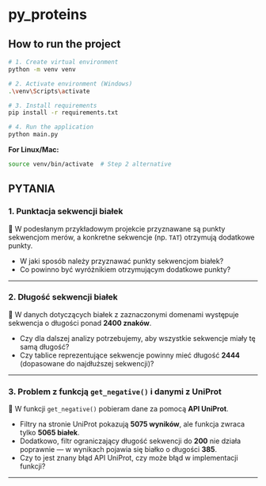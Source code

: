 # py_proteins

## How to run the project

```bash
# 1. Create virtual environment
python -m venv venv

# 2. Activate environment (Windows)
.\venv\Scripts\activate

# 3. Install requirements
pip install -r requirements.txt

# 4. Run the application
python main.py
```

**For Linux/Mac:**
```bash
source venv/bin/activate  # Step 2 alternative
```


## **PYTANIA**

### **1. Punktacja sekwencji białek**
🔹 W podesłanym przykładowym projekcie przyznawane są punkty sekwencjom merów, a konkretne sekwencje (np. `TAT`) otrzymują dodatkowe punkty.    
- W jaki sposób należy przyznawać punkty sekwencjom białek?  
- Co powinno być wyróżnikiem otrzymującym dodatkowe punkty?  

---

### **2. Długość sekwencji białek**
🔹 W danych dotyczących białek z zaznaczonymi domenami występuje sekwencja o długości ponad **2400 znaków**.  
- Czy dla dalszej analizy potrzebujemy, aby wszystkie sekwencje miały tę samą długość?  
- Czy tablice reprezentujące sekwencje powinny mieć długość **2444** (dopasowane do najdłuższej sekwencji)?  

---

### **3. Problem z funkcją `get_negative()` i danymi z UniProt**  
🔹 W funkcji `get_negative()` pobieram dane za pomocą **API UniProt**.  
- Filtry na stronie UniProt pokazują **5075 wyników**, ale funkcja zwraca tylko **5065 białek**.  
- Dodatkowo, filtr ograniczający długość sekwencji do **200** nie działa poprawnie — w wynikach pojawia się białko o długości **385**.   
- Czy to jest znany błąd API UniProt, czy może błąd w implementacji funkcji?   

---
